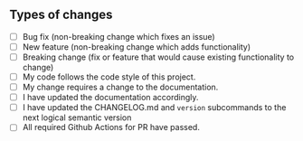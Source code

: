 ## Types of changes
<!--- What types of changes does your code introduce? Put an `x` in all the boxes that apply: -->
* [ ] Bug fix (non-breaking change which fixes an issue)
* [ ] New feature (non-breaking change which adds functionality)
* [ ] Breaking change (fix or feature that would cause existing functionality to change)
* [ ] My code follows the code style of this project.
* [ ] My change requires a change to the documentation.
* [ ] I have updated the documentation accordingly.
* [ ] I have updated the CHANGELOG.md and `version` subcommands to the next logical semantic version
* [ ] All required Github Actions for PR have passed.
